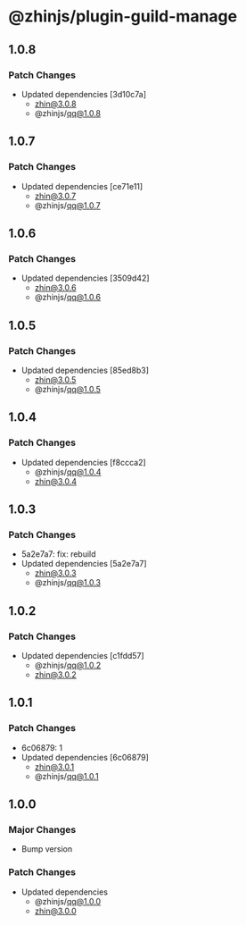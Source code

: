 # @zhinjs/plugin-guild-manage

## 1.0.8

### Patch Changes

- Updated dependencies [3d10c7a]
  - zhin@3.0.8
  - @zhinjs/qq@1.0.8

## 1.0.7

### Patch Changes

- Updated dependencies [ce71e11]
  - zhin@3.0.7
  - @zhinjs/qq@1.0.7

## 1.0.6

### Patch Changes

- Updated dependencies [3509d42]
  - zhin@3.0.6
  - @zhinjs/qq@1.0.6

## 1.0.5

### Patch Changes

- Updated dependencies [85ed8b3]
  - zhin@3.0.5
  - @zhinjs/qq@1.0.5

## 1.0.4

### Patch Changes

- Updated dependencies [f8ccca2]
  - @zhinjs/qq@1.0.4
  - zhin@3.0.4

## 1.0.3

### Patch Changes

- 5a2e7a7: fix: rebuild
- Updated dependencies [5a2e7a7]
  - zhin@3.0.3
  - @zhinjs/qq@1.0.3

## 1.0.2

### Patch Changes

- Updated dependencies [c1fdd57]
  - @zhinjs/qq@1.0.2
  - zhin@3.0.2

## 1.0.1

### Patch Changes

- 6c06879: 1
- Updated dependencies [6c06879]
  - zhin@3.0.1
  - @zhinjs/qq@1.0.1

## 1.0.0

### Major Changes

- Bump version

### Patch Changes

- Updated dependencies
  - @zhinjs/qq@1.0.0
  - zhin@3.0.0
